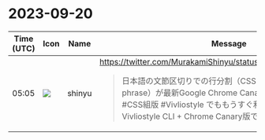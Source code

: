 # 2023-09-20

|Time (UTC)|Icon|Name|Message|
|---|---|---|---|
|05:05|![](https://avatars.slack-edge.com/2018-04-27/354445776386_e258f5ed5ba887b08668_72.jpg)|shinyu|<https://twitter.com/MurakamiShinyu/status/1704346487822635301><br><blockquote>日本語の文節区切りでの行分割（CSSで word-break: auto-phrase）が最新Google Chrome Canary版に実装されたので、#CSS組版 #Vivliostyle でももうすぐ利用可能になります。Vivliostyle CLI + Chrome Canary版でテスト済み。</blockquote>|
